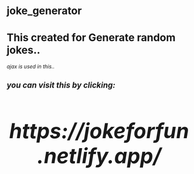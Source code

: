 # joke_generator
<h1>This created for Generate random jokes..</h1>
<i>ajax <i> is used in this..
 <h2> you can visit this by clicking:<h1>
  
  <center> <h1><b><i>https://jokeforfun.netlify.app/</i></b> </h1></center>
